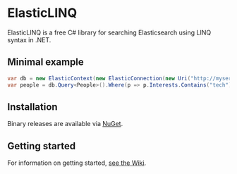 # ElasticLINQ

ElasticLINQ is a free C# library for searching Elasticsearch using LINQ syntax in .NET.

## Minimal example

```csharp
var db = new ElasticContext(new ElasticConnection(new Uri("http://myserver:9200")));
var people = db.Query<People>().Where(p => p.Interests.Contains("tech") && p.State == "WA");
```

## Installation
Binary releases are available via [NuGet](http://www.nuget.org/packages/ElasticLinq/).


## Getting started
For information on getting started, [see the Wiki](https://github.com/CenturyLinkCloud/ElasticLINQ/wiki/Getting-Started).
